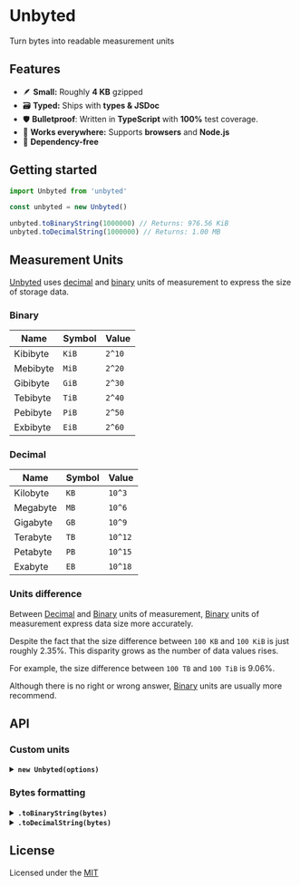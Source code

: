 # Unbyted

Turn bytes into readable measurement units

## Features

- 🪶 **Small:** Roughly **4 KB** gzipped
- 🗃️ **Typed:** Ships with **types & JSDoc**
- 🛡️ **Bulletproof**: Written in **TypeScript** with **100%** test coverage.
- 💸 **Works everywhere:** Supports **browsers** and **Node.js**
- 🦅 **Dependency-free**

## Getting started

```js
import Unbyted from 'unbyted'

const unbyted = new Unbyted()

unbyted.toBinaryString(1000000) // Returns: 976.56 KiB
unbyted.toDecimalString(1000000) // Returns: 1.00 MB
```

## Measurement Units

[Unbyted](https://github.com/santosned/unbyted) uses [decimal](#decimal) and [binary](#binary) units of measurement to express the size of storage data.

### Binary

| Name     | Symbol | Value  |
| -------- | ------ | ------ |
| Kibibyte | `KiB`  | `2^10` |
| Mebibyte | `MiB`  | `2^20` |
| Gibibyte | `GiB`  | `2^30` |
| Tebibyte | `TiB`  | `2^40` |
| Pebibyte | `PiB`  | `2^50` |
| Exbibyte | `EiB`  | `2^60` |

### Decimal

| Name     | Symbol | Value   |
| -------- | ------ | ------- |
| Kilobyte | `KB`   | `10^3`  |
| Megabyte | `MB`   | `10^6`  |
| Gigabyte | `GB`   | `10^9`  |
| Terabyte | `TB`   | `10^12` |
| Petabyte | `PB`   | `10^15` |
| Exabyte  | `EB`   | `10^18` |

### Units difference

Between [Decimal](#decimal) and [Binary](#binary) units of measurement, [Binary](#binary) units of measurement express data size more accurately.

Despite the fact that the size difference between `100 KB` and `100 KiB` is just roughly 2.35%. This disparity grows as the number of data values rises.

For example, the size difference between `100 TB` and `100 TiB` is 9.06%.

Although there is no right or wrong answer, [Binary](#binary) units are usually more recommend.

## API

### Custom units

<details>

<summary>
  <strong>
    <code>new Unbyted(options)</code>
  </strong>
</summary>

<br/>

```js
import Unbyted from 'unbyted'

// Include units of measurement or not (default: true)
new Unbyted({ unit: true })

// The number of decimals places (default: 2)
new Unbyted({ decimals: 2 })

// Remove zero from the end or not. (default: false)
new Unbyted({ trim: false })

// Display bytes (B) unit or not. (default: false)
new Unbyted({ bytes: false })

// Replace the default Decimal units with other units.
new Unbyted({
  decimalUnits: [
    'Bytes',
    'Kilobytes',
    'Megabytes',
    'Gigabytes',
    'Terabytes',
    'Petabytes',
    'Exabytes',
  ],
})

// Replace the default Binary units with other units.
new Unbyted({
  binaryUnits: [
    'Bytes',
    'Kibibytes',
    'Mebibytes',
    'Gigibytes',
    'Tebibytes',
    'Pebibytes',
    'Exbibytes',
  ],
})
```

</details>

### Bytes formatting

<details>

<summary>
  <strong>
    <code>.toBinaryString(bytes)</code>
  </strong>
</summary>

<br/>

```js
const unbyted = new Unbyted()

unbyted.toBinaryString(1005980)
// Returns: 982.40 KiB
```

</details>

<details>

<summary>
  <strong>
    <code>.toDecimalString(bytes)</code>
  </strong>
</summary>

<br/>

```js
const unbyted = new Unbyted()

unbyted.toDecimalString(1005980)
// Returns: 1.01 MB
```

</details>

## License

Licensed under the [MIT](LICENSE.txt)
